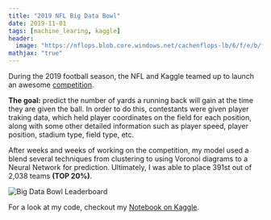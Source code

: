 ```yaml
---
title: "2019 NFL Big Data Bowl"
date: 2019-11-01
tags: [machine_learing, kaggle]
header:
  image: "https://nflops.blob.core.windows.net/cachenflops-lb/6/f/e/b/f/a/6febfa757c85f993b8aabc450d4aa0e5452ca938.jpg"
mathjax: "true"
---
```


During the 2019 football season, the NFL and Kaggle teamed up to launch an awesome [competition](https://www.kaggle.com/c/nfl-big-data-bowl-2020/overview/description).  

**The goal:** predict the number of yards a running back will gain at the time they are given the ball.  In order to do this, contestants were given player traking data, which held player coordinates on the field for each position, along with some other detailed information such as player speed, player position, stadium type, field type, etc.

After weeks and weeks of working on the competition, my model used a blend several techniques from clustering to using Voronoi diagrams to a Neural Network for prediction.  Ultimately, I was able to place 391st out of 2,038 teams **(TOP 20%)**.

<img src="{{ site.url }}{{ site.baseurl }}/images/BDB_leaderboard.png" alt="Big Data Bowl Leaderboard">

For a look at my code, checkout my [Notebook on Kaggle](https://www.kaggle.com/mtodisco10/final-big-data-bowl-submission).

